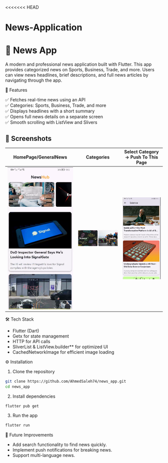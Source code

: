 <<<<<<< HEAD
# News-Application
# 📱 News App

A modern and professional news application built with Flutter. This app provides categorized news on Sports, Business, Trade, and more.
Users can view news headlines, brief descriptions, and full news articles by navigating through the app.


🎯 Features

✅ Fetches real-time news using an API  
✅ Categories: Sports, Business, Trade, and more  
✅ Displays headlines with a short summary  
✅ Opens full news details on a separate screen  
✅ Smooth scrolling with ListView and Slivers 

## 📸 Screenshots

| HomePage/GeneralNews                   | Categories                              | Select Category -> Push To This Page       |  
|----------------------------------------|-----------------------------------------|--------------------------------------------|  
| ![Home Page](assets/screenshots/1.png) | ![Categories](assets/screenshots/2.png) | ![Category Page](assets/screenshots/3.png) |  

🛠 Tech Stack

- Flutter (Dart)  
- Getx for state management  
- HTTP for API calls  
- SliverList & ListView.builder** for optimized UI  
- CachedNetworkImage for efficient image loading  


⚙️ Installation

1. Clone the repository
```sh
git clone https://github.com/AhmedSaleh74/news_app.git
cd news_app
```

2. Install dependencies
```sh
flutter pub get
```

3. Run the app
```sh
flutter run
```

🚀 Future Improvements
- Add search functionality to find news quickly.
- Implement push notifications for breaking news.
- Support multi-language news.